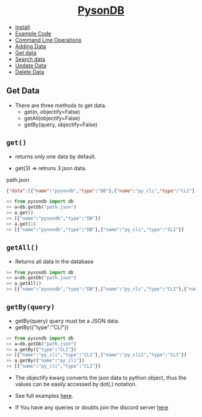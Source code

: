<h1 align="center"><u>PysonDB</u></h1>

* [Install](https://github.com/fredysomy/pysonDB) 
* [Example Code](https://github.com/fredysomy/pysonDB/tree/master/example) 
* [Command Line Operations](https://fredysomy.me/pysonDB/docs/cli) 
* [Adding Data](https://fredysomy.me/pysonDB/docs/add) 
* [Get data](https://fredysomy.me/pysonDB/docs/get) 
* [Search data](https://fredysomy.me/pysonDB/docs/re_search) 
* [Update Data](https://fredysomy.me/pysonDB/docs/update) 
* [Delete Data](https://fredysomy.me/pysonDB/docs/delete)


<h2>Get Data</h2>

* There are three methods to get data.
  * get(n, objectify=False)
  * getAll(objectify=False)
  * getBy(query, objectify=False)


<h2><code>get()</code></h2>

* returns only one data by default.

* get(3) => retruns 3 json data. 

path.json

```json
{"data":[{"name":"pysondb","type":"DB"},{"name":"py_cli","type":"CLI"},{"name":"py_cli2","type":"CLI"}]}
```

```python
>> from pysondb import db
>> a=db.getDb("path.json")
>> a.get()
>> [{"name":"pysondb","type":"DB"}]
>> a.get(1)
>> [{"name":"pysondb","type":"DB"},{"name":"py_cli","type":"CLI"}]

```
<h2><code>getAll()</code></h2>

* Returns all data in the database

```python
>> from pysondb import db
>> a=db.getDb("path.json")
>> a.getAll()
>> [{"name":"pysondb","type":"DB"},{"name":"py_cli","type":"CLI"},{"name":"py_cli2","type":"CLI"}]

```
<h2><code>getBy(query)</code></h2>

* getBy(query)  query must be a JSON data.
* getBy({"type":"CLI"})

```python
>> from pysondb import db
>> a=db.getDb("path.json")
>> a.getBy({"type":"CLI"})
>> [{"name":"py_cli","type":"CLI"},{"name":"py_cli2","type":"CLI"}]
>> a.getBy({"name":"py_cli"})
>> [{"name":"py_cli","type":"CLI"}]
```

* The objectify kwarg converts the json data to python object, thus the values can be easily accessed by dot(.) notation.

* See full examples [here](https://github.com/fredysomy/pysonDB/example). 
* If You have any queries or doubts join the discord server [here](https://discord.gg/SZyk2dCgwg)